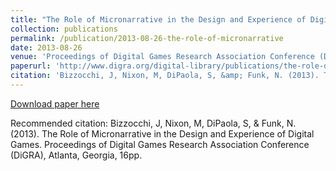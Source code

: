 ```yaml
---
title: "The Role of Micronarrative in the Design and Experience of Digital Games"
collection: publications
permalink: /publication/2013-08-26-the-role-of-micronarrative
date: 2013-08-26
venue: 'Proceedings of Digital Games Research Association Conference (DiGRA)'
paperurl: 'http://www.digra.org/digital-library/publications/the-role-of- micronarrative-in-the-design-and-experience-of-digital-games/'
citation: 'Bizzocchi, J, Nixon, M, DiPaola, S, &amp; Funk, N. (2013). The Role of Micronarrative in the Design and Experience of Digital Games. Proceedings of Digital Games Research Association Conference (DiGRA), Atlanta, Georgia, 16pp.'
---
```


<a href='http://www.digra.org/digital-library/publications/the-role-of- micronarrative-in-the-design-and-experience-of-digital-games/'>Download paper here</a>

Recommended citation: Bizzocchi, J, Nixon, M, DiPaola, S, & Funk, N. (2013). The Role of Micronarrative in the Design and Experience of Digital Games. Proceedings of Digital Games Research Association Conference (DiGRA), Atlanta, Georgia, 16pp.